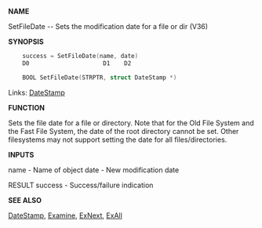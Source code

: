 
**NAME**

SetFileDate -- Sets the modification date for a file or dir (V36)

**SYNOPSIS**

```c
    success = SetFileDate(name, date)
    D0                     D1    D2

    BOOL SetFileDate(STRPTR, struct DateStamp *)

```
Links: [DateStamp](_0068) 

**FUNCTION**

Sets the file date for a file or directory.  Note that for the Old
File System and the Fast File System, the date of the root directory
cannot be set.  Other filesystems may not support setting the date
for all files/directories.

**INPUTS**

name - Name of object
date - New modification date

RESULT
success - Success/failure indication

**SEE ALSO**

[DateStamp](DateStamp), [Examine](Examine), [ExNext](ExNext), [ExAll](ExAll)
